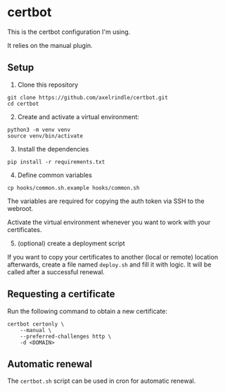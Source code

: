 # certbot

This is the certbot configuration I'm using.

It relies on the manual plugin.

## Setup

1. Clone this repository

```shell
git clone https://github.com/axelrindle/certbot.git
cd certbot
```

2. Create and activate a virtual environment:

```shell
python3 -m venv venv
source venv/bin/activate
```

3. Install the dependencies

```shell
pip install -r requirements.txt
```

4. Define common variables

```shell
cp hooks/common.sh.example hooks/common.sh
```

The variables are required for copying the auth token via SSH to the webroot.

Activate the virtual environment whenever you want to work
with your certificates.

5. (optional) create a deployment script

If you want to copy your certificates to another (local or remote) location
afterwards, create a file named `deploy.sh` and fill it with logic. It will
be called after a successful renewal.

## Requesting a certificate
 
Run the following command to obtain a new certificate:

```shell
certbot certonly \
    --manual \
    --preferred-challenges http \
    -d <DOMAIN>
```

## Automatic renewal

The `certbot.sh` script can be used in cron for automatic renewal.
